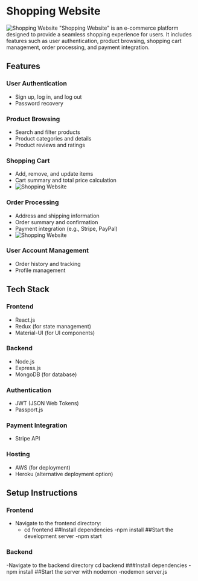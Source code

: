 # Shopping Website
![Shopping Website](https://drive.google.com/uc?export=view&id=1PXo6HNO232aCRitqpqwwgAHzEpD9SFvQ)
"Shopping Website" is an e-commerce platform designed to provide a seamless shopping experience for users. It includes features such as user authentication, product browsing, shopping cart management, order processing, and payment integration.

## Features

### User Authentication
- Sign up, log in, and log out
- Password recovery

### Product Browsing
- Search and filter products
- Product categories and details
- Product reviews and ratings

### Shopping Cart
- Add, remove, and update items
- Cart summary and total price calculation
- ![Shopping Website](https://drive.google.com/uc?export=view&id=1_zYamlN_drzlXO2eysMv7s0Gk5FwsKfM)

### Order Processing
- Address and shipping information
- Order summary and confirmation
- Payment integration (e.g., Stripe, PayPal)
- ![Shopping Website](https://drive.google.com/uc?export=view&id=1x-Ef3SA8o8r9BBwrjMDQ5nHYMK1ln6Sd)

### User Account Management
- Order history and tracking
- Profile management

## Tech Stack

### Frontend
- React.js
- Redux (for state management)
- Material-UI (for UI components)

### Backend
- Node.js
- Express.js
- MongoDB (for database)

### Authentication
- JWT (JSON Web Tokens)
- Passport.js

### Payment Integration
- Stripe API

### Hosting
- AWS (for deployment)
- Heroku (alternative deployment option)

## Setup Instructions

### Frontend
- Navigate to the frontend directory:
  - cd frontend
##Install dependencies
-npm install
##Start the development server
-npm start
### Backend
-Navigate to the backend directory
   cd backend
###Install dependencies
-npm install
##Start the server with nodemon
-nodemon server.js
